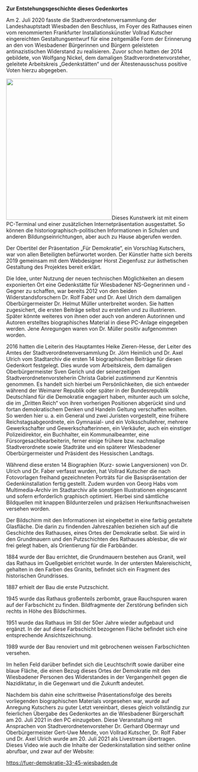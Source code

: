 **Zur Entstehungsgeschichte dieses Gedenkortes**

Am 2. Juli 2020 fasste die Stadtverordnetenversammlung der
Landeshauptstadt Wiesbaden den Beschluss, im Foyer des Rathauses einen
vom renommierten Frankfurter Installationskünstler Vollrad Kutscher
eingereichten Gestaltungsentwurf für eine zeitgemäße Form der Erinnerung
an den von Wiesbadener Bürgerinnen und Bürgern geleisteten
antinazistischen Widerstand zu realisieren. Zuvor schon hatten der 2014
gebildete, von Wolfgang Nickel, dem damaligen Stadtverordnetenvorsteher,
geleitete Arbeitskreis „Gedenkstätten“ und der Ältestenausschuss
positive Voten hierzu abgegeben.

<img src="media/image1.jpeg" style="width:2.97986in;height:3.975in" />Dieses
Kunstwerk ist mit einem PC-Terminal und einer zusätzlichen
Internetpräsentation ausgestattet. So können die
historiographisch-politischen Informationen in Schulen und anderen
Bildungseinrichtungen, aber auch zu Hause abgerufen werden.

Der Obertitel der Präsentation „Für Demokratie“, ein Vorschlag
Kutschers, war von allen Beteiligten befürwortet worden. Der Künstler
hatte sich bereits 2019 gemeinsam mit dem Webdesigner Horst Ziegenfusz
zur ästhetischen Gestaltung des Projektes bereit erklärt.

Die Idee, unter Nutzung der neuen technischen Möglichkeiten an diesem
exponierten Ort eine Gedenkstätte für Wiesbadener NS-Gegnerinnen und
-Gegner zu schaffen, war bereits 2012 von den beiden
Widerstandsforschern Dr. Rolf Faber und Dr. Axel Ulrich dem damaligen
Oberbürgermeister Dr. Helmut Müller unterbreitet worden. Sie hatten
zugesichert, die ersten Beiträge selbst zu erstellen und zu
illustrieren. Später könnte weiteres von ihnen oder auch von anderen
Autorinnen und Autoren erstelltes biographisches Material in diese
PC-Anlage eingegeben werden. Jene Anregungen waren von Dr. Müller
positiv aufgenommen worden.

2016 hatten die Leiterin des Hauptamtes Heike Zieren-Hesse, der Leiter
des Amtes der Stadtverordnetenversammlung Dr. Jörn Heimlich und Dr. Axel
Ulrich vom Stadtarchiv die ersten 14 biographischen Beiträge für diesen
Gedenkort festgelegt. Dies wurde vom Arbeitskreis, dem damaligen
Oberbürgermeister Sven Gerich und der seinerzeitigen
Stadtverordnetenvorsteherin Christa Gabriel zustimmend zur Kenntnis
genommen. Es handelt sich hierbei um Persönlichkeiten, die sich entweder
während der Weimarer Republik oder später in der Bundesrepublik
Deutschland für die Demokratie engagiert haben, mitunter auch um solche,
die im „Dritten Reich“ von ihren vorherigen Positionen abgerückt sind
und fortan demokratischem Denken und Handeln Geltung verschaffen
wollten. So werden hier u. a. ein General und zwei Juristen vorgestellt,
eine frühere Reichstagsabgeordnete, ein Gymnasial- und ein
Volksschullehrer, mehrere Gewerkschafter und Gewerkschafterinnen, ein
Verkäufer, auch ein einstiger Polizeidirektor, ein Buchhalter, ein
Kommunalbeamter, eine Fürsorgesachbearbeiterin, ferner einige frühere
bzw. nachmalige Stadtverordnete sowie Stadträte und ein späterer
Wiesbadener Oberbürgermeister und Präsident des Hessischen Landtags.

Während diese ersten 14 Biographien (Kurz- sowie Langversionen) von Dr.
Ulrich und Dr. Faber verfasst wurden, hat Vollrad Kutscher die nach
Fotovorlagen freihand gezeichneten Porträts für die Basispräsentation
der Gedenkinstallation fertig gestellt. Zudem wurden von Georg Habs vom
Multimedia-Archiv im Stadtarchiv alle sonstigen Illustrationen
eingescannt und sofern erforderlich graphisch optimiert. Hierbei sind
sämtliche Bildquellen mit knappen Bildunterzeilen und präzisen
Herkunftsnachweisen versehen worden.

Der Bildschirm mit den Informationen ist eingebettet in eine farbig
gestaltete Glasfläche. Die darin zu findenden Jahreszahlen beziehen sich
auf die Geschichte des Rathauses, eines Ortes der Demokratie selbst. Sie
wird in den Grundmauern und den Putzschichten des Rathauses ablesbar,
die wir frei gelegt haben, als Orientierung für die Farbbänder.

1884 wurde der Bau errichtet, die Grundmauern bestehen aus Granit, weil
das Rathaus im Quellgebiet errichtet wurde. In der untersten
Malereischicht, gehalten in den Farben des Granits, befindet sich ein
Fragment des historischen Grundrisses.

1887 erhielt der Bau die erste Putzschicht.

1945 wurde das Rathaus großenteils zerbombt, graue Rauchspuren waren auf
der Farbschicht zu finden. Bildfragmente der Zerstörung befinden sich
rechts in Höhe des Bildschirmes.

1951 wurde das Rathaus im Stil der 50er Jahre wieder aufgebaut und
ergänzt. In der auf diese Farbschicht bezogenen Fläche befindet sich
eine entsprechende Ansichtszeichnung.

1989 wurde der Bau renoviert und mit gebrochenen weissen Farbschichten
versehen.

Im hellen Feld darüber befindet sich die Leuchtschrift sowie darüber
eine blaue Fläche, die einen Bezug dieses Ortes der Demokratie mit den
Wiesbadener Personen des Widerstandes in der Vergangenheit gegen die
Nazidiktatur, in die Gegenwart und die Zukunft andeutet.

Nachdem bis dahin eine schrittweise Präsentationsfolge des bereits
vorliegenden biographischen Materials vorgesehen war, wurde auf Anregung
Kutschers zu guter Letzt vereinbart, dieses gleich vollständig zur
feierlichen Übergabe des Gedenkortes an die Wiesbadener Bürgerschaft am
20. Juli 2021 in den PC einzugeben. Diese Veranstaltung mit Ansprachen
von Stadtverordnetenvorsteher Dr. Gerhard Obermayr und Oberbürgermeister
Gert-Uwe Mende, von Vollrad Kutscher, Dr. Rolf Faber und Dr. Axel Ulrich
wurde am 20. Juli 2021 als Livestream übertragen. Dieses Video wie auch
die Inhalte der Gedenkinstallation sind seither online abrufbar, und
zwar auf der Website:

https://fuer-demokratie-33-45-wiesbaden.de
